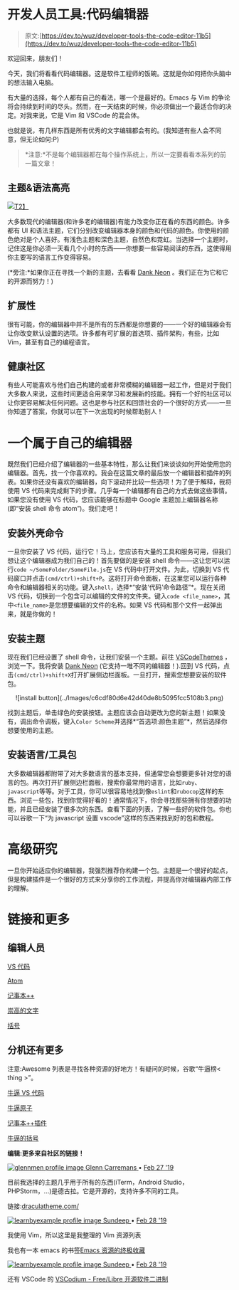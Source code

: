 # 开发人员工具:代码编辑器

> 原文:[https://dev.to/wuz/developer-tools-the-code-editor-11b5](https://dev.to/wuz/developer-tools-the-code-editor-11b5)

欢迎回来，朋友们！

今天，我们将看看代码编辑器。这是软件工程师的饭碗。这就是你如何把你头脑中的想法输入电脑。

有大量的选择，每个人都有自己的看法，哪一个是最好的。Emacs 与 Vim 的争论将会持续到时间的尽头。然而，在一天结束的时候，你必须做出一个最适合你的决定。对我来说，它是 Vim 和 VSCode 的混合体。

也就是说，有几样东西是所有优秀的文字编辑都会有的。(我知道有些人会不同意，但无论如何:P)

> *注意:*不是每个编辑器都在每个操作系统上，所以一定要看看本系列的前一篇文章！

## [](#themes-amp-syntax-highlighting)主题&语法高亮

[![](../Images/3cc7e53ebe6f84016ae863db7b32cd67.png)T2】](https://res.cloudinary.com/practicaldev/image/fetch/s--kLIHWD1r--/c_limit%2Cf_auto%2Cfl_progressive%2Cq_auto%2Cw_880/https://dankneon.com/vscode/assets/vscode.png)

大多数现代的编辑器(和许多老的编辑器)有能力改变你正在看的东西的颜色。许多都有 UI 和语法主题，它们分别改变编辑器本身的颜色和代码的颜色。你使用的颜色绝对是个人喜好。有浅色主题和深色主题，自然色和霓虹。当选择一个主题时，记住这是你必须一天看几个小时的东西——你想要一些容易阅读的东西，这使得用你主要写的语言工作变得容易。

(*旁注:*如果你正在寻找一个新的主题，去看看 [Dank Neon](https://dankneon.com/) 。我们正在为它和它的开源而努力！)

## [](#extensibility)扩展性

很有可能，你的编辑器中并不是所有的东西都是你想要的——一个好的编辑器会有让你改变默认设置的选项。许多都有可扩展的首选项、插件架构，有些，比如 Vim，甚至有自己的编程语言。

## [](#a-healthy-community)健康社区

有些人可能喜欢与他们自己构建的或者非常模糊的编辑器一起工作，但是对于我们大多数人来说，这些时间更适合用来学习和发展新的技能。拥有一个好的社区可以让你更容易解决任何问题。这也是参与社区和回馈社会的一个很好的方式——一旦你知道了答案，你就可以在下一次出现的时候帮助别人！

# [](#an-editor-of-your-very-own)一个属于自己的编辑器

既然我们已经介绍了编辑器的一些基本特性，那么让我们来谈谈如何开始使用您的编辑器。首先，找一个你喜欢的。我会在这篇文章的最后放一个编辑器和插件的列表。如果你还没有喜欢的编辑器，向下滚动并比较一些选项！为了便于解释，我将使用 VS 代码来完成剩下的步骤。几乎每一个编辑都有自己的方式去做这些事情。如果您没有使用 VS 代码，您应该能够在标题中 Google 主题加上编辑器名称(即“安装 shell 命令 atom”)。我们走吧！

## [](#installing-shell-commands)安装外壳命令

一旦你安装了 VS 代码，运行它！马上，您应该有大量的工具和服务可用，但我们想让这个编辑器成为我们自己的！首先要做的是安装 shell 命令——这让您可以运行`code ~/SomeFolder/SomeFile.js`在 VS 代码中打开文件。为此，切换到 VS 代码窗口并点击`(cmd/ctrl)+shift+P`。这将打开命令面板，在这里您可以运行各种命令和编辑器相关的功能。键入`shell`，选择*“安装‘代码’命令路径”*。现在关闭 VS 代码，切换到一个包含可以编辑的文件的文件夹。键入`code <file_name>`，其中`<file_name>`是您想要编辑的文件的名称。如果 VS 代码和那个文件一起弹出来，就是你做的！

## [](#installing-a-theme)安装主题

现在我们已经设置了 shell 命令，让我们安装一个主题。前往 [VSCodeThemes](https://vscodethemes.com/) ，浏览一下。我将安装 [Dank Neon](https://dankneon.com/vscode) (它支持一堆不同的编辑器！).回到 VS 代码，点击`(cmd/ctrl)+shift+X`打开扩展侧边栏面板。一旦打开，搜索您想要安装的软件包。

<center>![install button](../Images/c6cdf80d6e42d40de8b5095fcc5108b3.png)</center>

找到主题后，单击绿色的安装按钮。主题应该会自动更改为您的新主题！如果没有，调出命令调板，键入`Color Scheme`并选择*“首选项:颜色主题”*，然后选择你想要使用的主题。

## [](#install-languagetool-packages)安装语言/工具包

大多数编辑器都附带了对大多数语言的基本支持，但通常您会想要更多针对您的语言的包。再次打开扩展侧边栏面板，搜索你最常用的语言，比如`ruby`、`javascript`等等。对于工具，你可以很容易地找到像`eslint`和`rubocop`这样的东西。浏览一些包，找到你觉得好看的！通常情况下，你会寻找那些拥有你想要的功能，并且已经安装了很多次的东西。查看下面的列表，了解一些好的软件包。你也可以谷歌一下“为 javascript 设置 vscode”这样的东西来找到好的包和教程。

# [](#advanced-studies)高级研究

一旦你开始适应你的编辑器，我强烈推荐你构建一个包。主题是一个很好的起点，但是构建插件是一个很好的方式来分享你的工作流程，并提高你对编辑器内部工作的理解。

# [](#links-and-more)链接和更多

## [](#editors)编辑人员

[VS 代码](https://code.visualstudio.com/)

[Atom](https://atom.io/)

[记事本++](https://notepad-plus-plus.org)

[崇高的文字](https://www.sublimetext.com/)

[括号](http://brackets.io/)

## [](#extensions-and-more)分机还有更多

注意:Awesome 列表是寻找各种资源的好地方！有疑问的时候，谷歌“牛逼榜< thing >”。

[牛逼 VS 代码](https://github.com/viatsko/awesome-vscode)

[牛逼原子](https://github.com/mehcode/awesome-atom)

[记事本++插件](https://www.guidingtech.com/31357/notepad-plus-plugins/)

[牛逼的括号](https://github.com/viatsko/awesome-brackets)

**编辑:更多来自社区的链接！**

[![glennmen profile image](../Images/3b2793e46883755ba869d320edc85bd4.png) ](/glennmen) [ Glenn Carremans ](/glennmen) • [<time datetime="2019-02-27T18:37:30Z"> Feb 27 '19 </time>](https://dev.to/glennmen/comment/94ge) 

目前我选择的主题几乎用于所有的东西(iTerm，Android Studio，PHPStorm，...)是德古拉。它是开源的，支持许多不同的工具。

链接:[draculatheme.com/](https://draculatheme.com/)

[![learnbyexample profile image](../Images/5dd14b9f2fd6970e2f3fc695852ba5e6.png) ](/learnbyexample) [ Sundeep ](/learnbyexample) • [<time datetime="2019-02-28T12:09:56Z"> Feb 28 '19 </time>](https://dev.to/learnbyexample/comment/94oh) 

我使用 Vim，所以这里是我整理的 Vim 资源列表

我也有一本 emacs 的书签[Emacs 资源的终极收藏](https://batsov.com/articles/2011/11/30/the-ultimate-collection-of-emacs-resources/)

[![learnbyexample profile image](../Images/5dd14b9f2fd6970e2f3fc695852ba5e6.png) ](/learnbyexample) [ Sundeep ](/learnbyexample) • [<time datetime="2019-02-28T12:14:05Z"> Feb 28 '19 </time>](https://dev.to/learnbyexample/comment/94ol) 

还有 VSCode 的 [VSCodium - Free/Libre 开源软件二进制](https://github.com/VSCodium/vscodium)